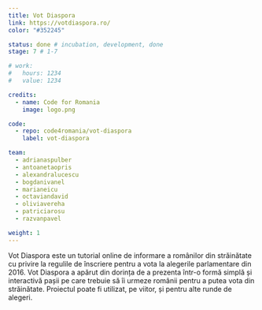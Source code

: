 ```yaml
---
title: Vot Diaspora
link: https://votdiaspora.ro/
color: "#352245"

status: done # incubation, development, done
stage: 7 # 1-7

# work:
#   hours: 1234
#   value: 1234

credits:
  - name: Code for Romania
    image: logo.png

code:
  - repo: code4romania/vot-diaspora
    label: vot-diaspora

team:
  - adrianaspulber
  - antoanetaopris
  - alexandralucescu
  - bogdanivanel
  - marianeicu
  - octaviandavid
  - oliviavereha
  - patriciarosu
  - razvanpavel

weight: 1
---
```

Vot Diaspora este un tutorial online de informare a românilor din străinătate cu privire la regulile de înscriere pentru a vota la alegerile parlamentare din 2016. Vot Diaspora a apărut din dorința de a prezenta într-o formă simplă și interactivă pașii pe care trebuie să îi urmeze românii pentru a putea vota din străinătate. Proiectul poate fi utilizat, pe viitor, și pentru alte runde de alegeri.
